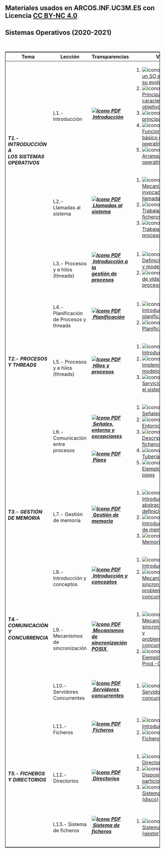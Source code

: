 ## Materiales usados en ARCOS.INF.UC3M.ES con Licencia [CC BY-NC 4.0](http://creativecommons.org/licenses/by-nc/4.0/) 

## Sistemas Operativos (2020-2021)

<html>
<br>
<div class="table-responsive">
<table class="table table-bordered table-sm table-hover"
       style="border-collapse: collapse; border: 1px solid black;">
 <thead>
<!--- BC -->
 <tr>
 <th>Tema</th>
 <th>Lección</th>
 <th>Transparencias</th>
 <th>Videos</th>
 <th>Ejemplos</th>
 </tr>
 </thead>
 <tbody>
<!--- B2 -->
<tr>
 <td rowspan="2" class="align-middle"><h6 class="my-2"><b>T1.- INTRODUCCIÓN A <br>LOS SISTEMAS OPERATIVOS</b></h6></td>
 <td class="align-middle">L1.- Introducción</td>
 <td class="align-middle"><h6 class="my-0"><b><a href="https://acaldero.github.io/slides/GII_Sistemas_Operativos/clase_w2-introduccion.pdf"><img src="https://aulaglobal.uc3m.es/theme/image.php/boost/core/1614226998/f/pdf-24" class="iconlarge activityicon" alt="Icono PDF" role="presentation">&nbsp;<u>Introducción</u></a></b></h6></td>
  <td class="align-middle">
 <ol>
<li><img src="https://aulaglobal.uc3m.es/theme/image.php/boost/url/1615523185/icon" class="iconlarge activityicon" alt="icono enlace" role="presentation">
       <a href="http://www.youtube.com/watch?embed=no&amp;v=inmX-vTr_Z8&amp;feature=related" target="_blank">Qué es un SO e introducción a su evolución</a></li>
<li><img src="https://aulaglobal.uc3m.es/theme/image.php/boost/url/1615523185/icon" class="iconlarge activityicon" alt="icono enlace" role="presentation">
       <a href="http://www.youtube.com/watch?embed=no&amp;v=01QdkF0HlqE&amp;feature=related" target="_blank">Principales características y objetivos</a></li>
<li><img src="https://aulaglobal.uc3m.es/theme/image.php/boost/url/1615523185/icon" class="iconlarge activityicon" alt="icono enlace" role="presentation">
       <a href="http://www.youtube.com/watch?embed=no&amp;v=LsVusDL5Kiw&amp;feature=related" target="_blank">Tareas principales del SO</a></li>
<li><img src="https://aulaglobal.uc3m.es/theme/image.php/boost/url/1615523185/icon" class="iconlarge activityicon" alt="icono enlace" role="presentation">
       <a href="http://www.youtube.com/watch?embed=no&amp;v=vGR4pbL7hv0&amp;feature=related" target="_blank">Funcionamiento básico del sistema operativo</a></li>
<li><img src="https://aulaglobal.uc3m.es/theme/image.php/boost/url/1615523185/icon" class="iconlarge activityicon" alt="icono enlace" role="presentation">
       <a href="http://www.youtube.com/watch?embed=no&amp;v=f8XmDLx_gqE&amp;feature=related" target="_blank">Arranque del sistema operativo</a></li>
</ol>
  </td>
  <td class="align-middle">
  <ol><li></li></ol>
  </td>
 </tr>
 <tr>
 <td class="align-middle">L2.- Llamadas al sistema</td>
 <td class="align-middle"><h6 class="my-0"><b><a href="https://acaldero.github.io/slides/GII_Sistemas_Operativos/clase_w3-serviciosdelso.pdf"><img src="https://aulaglobal.uc3m.es/theme/image.php/boost/core/1614226998/f/pdf-24" class="iconlarge activityicon" alt="Icono PDF" role="presentation">&nbsp;<u>Llamadas al sistema</u> <br></a></b></h6></td>
 <td class="align-middle">
 <ol>
<li><img src="https://aulaglobal.uc3m.es/theme/image.php/boost/url/1615523185/icon" class="iconlarge activityicon" alt="icono enlace" role="presentation">
       <a href="http://www.youtube.com/watch?embed=no&amp;v=Y7cSl5W8RGY&amp;feature=related" target="_blank">Mecanismo de invocación de una llamada al sistema</a></li>
<li><img src="https://aulaglobal.uc3m.es/theme/image.php/boost/url/1615523185/icon" class="iconlarge activityicon" alt="icono enlace" role="presentation">
       <a href="http://www.youtube.com/watch?embed=no&amp;v=lS1MtuXaKUI&amp;feature=related" target="_blank">Trabajando con ficheros y directorios</a></li>
<li><img src="https://aulaglobal.uc3m.es/theme/image.php/boost/url/1615523185/icon" class="iconlarge activityicon" alt="icono enlace" role="presentation">
       <a href="http://www.youtube.com/watch?embed=no&amp;v=xiTzcWiJcOM&amp;feature=related" target="_blank">Trabajando con procesos</a></li>
</ol>
</td>
  <td class="align-middle">
  <ol><li></li></ol>
  </td>
 </tr>
<!--- B2 -->
<tr class="m-2 p-2">
 <td rowspan="4" class="align-middle"> <h6 class="my-2"><b>T2.- PROCESOS Y THREADS</b></h6> </td>
 <td class="align-middle">L3.- Procesos y e hilos (threads)</td>
 <td class="align-middle"><h6 class="my-0"><b><a href="https://acaldero.github.io/slides/GII_Sistemas_Operativos/clase_w4-procesos.pdf"><img src="https://aulaglobal.uc3m.es/theme/image.php/boost/core/1614226998/f/pdf-24" class="iconlarge activityicon" alt="Icono PDF" role="presentation">&nbsp;<u>Introducción a la <br>gestión de procesos</u></a></b> <br></h6></td>
 <td>
 <ol>
<li><img src="https://aulaglobal.uc3m.es/theme/image.php/boost/url/1615523185/icon" class="iconlarge activityicon" alt="icono enlace" role="presentation">
       <a href="http://www.youtube.com/watch?embed=no&amp;v=2u4T_dclx58&amp;feature=related" target="_blank">Definición de proceso y modelo usado </a></li>
<li><img src="https://aulaglobal.uc3m.es/theme/image.php/boost/url/1615523185/icon" class="iconlarge activityicon" alt="icono enlace" role="presentation">
       <a href="http://www.youtube.com/watch?embed=no&amp;v=yt6B38gDEwQ&amp;feature=related" target="_blank">Ciclo de vida: estados del proceso </a></li>
</ol>
</td>
  <td class="align-middle">
  <ol><li></li></ol>
  </td>
 </tr>
 <tr>
 <td class="align-middle">L4.- Planificación de Procesos y threads</td>
 <td class="align-middle">
<h6 class="my-0"><b><a href="https://acaldero.github.io/slides/GII_Sistemas_Operativos/clase_w5-planificacion.pdf"><img src="https://aulaglobal.uc3m.es/theme/image.php/boost/core/1614226998/f/pdf-24" class="iconlarge activityicon" alt="Icono PDF" role="presentation">&nbsp;<u>Planificación</u></a></b> <br></h6>
</td>
 <td class="align-middle">
 <ol>
<li><img src="https://aulaglobal.uc3m.es/theme/image.php/boost/url/1615523185/icon" class="iconlarge activityicon" alt="icono enlace" role="presentation">
       <a href="http://www.youtube.com/watch?embed=no&amp;v=VK7l4VXlJss&amp;feature=related" target="_blank">Introducción a planificación</a></li>
<li><img src="https://aulaglobal.uc3m.es/theme/image.php/boost/url/1615523185/icon" class="iconlarge activityicon" alt="icono enlace" role="presentation">
       <a href="http://www.youtube.com/watch?embed=no&amp;v=jeENw9W2qs8&amp;feature=related" target="_blank">Planificación<br></a></li>
</ol>
</td>
  <td class="align-middle">
  <ol><li></li></ol>
  </td>
 </tr>
 <tr>
 <td class="align-middle">L5.- Procesos y e hilos (threads)</td>
 <td class="align-middle"><h6 class="my-0"><b><a href="https://acaldero.github.io/slides/GII_Sistemas_Operativos/clase_w6-hilos.pdf"><img src="https://aulaglobal.uc3m.es/theme/image.php/boost/core/1614226998/f/pdf-24" class="iconlarge activityicon" alt="Icono PDF" role="presentation">&nbsp;<u>Hilos y procesos</u></a></b> <br></h6></td>
 <td class="align-middle">
 <ol>
<li><img src="https://aulaglobal.uc3m.es/theme/image.php/boost/url/1615523185/icon" class="iconlarge activityicon wepsim" alt="icono enlace" role="presentation">
       <a href="http://www.youtube.com/watch?embed=no&amp;v=n5qrEotEWfI&amp;feature=related" target="_blank">Introducción a hilos </a></li>
<li><img src="https://aulaglobal.uc3m.es/theme/image.php/boost/url/1615523185/icon" class="iconlarge activityicon wepsim" alt="icono enlace" role="presentation">
       <a href="http://www.youtube.com/watch?embed=no&amp;v=LXCeBZ4Cepg&amp;feature=related" target="_blank">Implementaciones y modelo de hilos </a></li>
<li><img src="https://aulaglobal.uc3m.es/theme/image.php/boost/url/1615523185/icon" class="iconlarge activityicon wepsim" alt="icono enlace" role="presentation">
       <a href="http://www.youtube.com/watch?embed=no&amp;v=akf9UG7Z5Go&amp;feature=related" target="_blank">Servicios de hilos en el sistema operativo</a></li> 
</ol>
</td>
  <td class="align-middle">
  <ol><li></li></ol>
  </td>
 </tr>
 <tr>
 <td class="align-middle">L6.- Comunicación entre procesos</td>
 <td class="align-middle">
<h6 class="mt-1 mb-2 wepsim"><b><a href="https://acaldero.github.io/slides/GII_Sistemas_Operativos/clase_w7a-senyales.pdf"><img src="https://aulaglobal.uc3m.es/theme/image.php/boost/core/1614226998/f/pdf-24" class="iconlarge activityicon" alt="Icono PDF" role="presentation">&nbsp;<u>Señales, entorno y excepciones</u></a></b></h6>
<h6 class="mt-2 mb-1 wepsim"><b><a href="https://acaldero.github.io/slides/GII_Sistemas_Operativos/clase_w7b-pipes.pdf"><img src="https://aulaglobal.uc3m.es/theme/image.php/boost/core/1614226998/f/pdf-24" class="iconlarge activityicon" alt="Icono PDF" role="presentation">&nbsp;<u>Pipes</u> </a></b></h6>
</td>
 <td class="align-middle">
 <ol>
<li><img src="https://aulaglobal.uc3m.es/theme/image.php/boost/url/1615523185/icon" class="iconlarge activityicon" alt="icono enlace" role="presentation">
       <a href="http://www.youtube.com/watch?embed=no&amp;v=FCLsR5bZVO8&amp;feature=related" target="_blank">Señales en Unix/Linux <br></a></li> 
<li><img src="https://aulaglobal.uc3m.es/theme/image.php/boost/url/1615523185/icon" class="iconlarge activityicon" alt="icono enlace" role="presentation">
       <a href="http://www.youtube.com/watch?embed=no&amp;v=dOe3uhMYhG4&amp;feature=related" target="_blank">Entorno de un proceso <br></a></li> 
<li><img src="https://aulaglobal.uc3m.es/theme/image.php/boost/url/1615523185/icon" class="iconlarge activityicon" alt="icono enlace" role="presentation">
       <a href="http://www.youtube.com/watch?embed=no&amp;v=pJ7yiWzp-wg&amp;feature=related" target="_blank">Descriptores de ficheros </a></li> 
<li><img src="https://aulaglobal.uc3m.es/theme/image.php/boost/url/1615523185/icon" class="iconlarge activityicon" alt="icono enlace" role="presentation">
       <a href="http://www.youtube.com/watch?embed=no&amp;v=Lg5XbKBLafk&amp;feature=related" target="_blank">Tuberías o pipes </a></li> 
<li><img src="https://aulaglobal.uc3m.es/theme/image.php/boost/url/1615523185/icon" class="iconlarge activityicon" alt="icono enlace" role="presentation">
       <a href="http://www.youtube.com/watch?embed=no&amp;v=1nhdjoiNpEE&amp;feature=related" target="_blank">Ejemplos de uso de pipes </a></li>
</ol>
</td>
  <td class="align-middle">
  <ol><li></li></ol>
  </td>
 </tr>
<!--- B3 -->
 <tr>
 <td class="align-middle"> <h6 class="my-2"><b>T3.- GESTIÓN DE MEMORIA</b></h6> </td>
 <td class="align-middle">L7.- Gestión de memoria<br></td>
 <td class="align-middle wepsim"><h6 class="my-0"><b><a href="https://acaldero.github.io/slides/GII_Sistemas_Operativos/clase_w8-memoria.pdf"><img src="https://aulaglobal.uc3m.es/theme/image.php/boost/core/1614226998/f/pdf-24" class="iconlarge activityicon" alt="Icono PDF" role="presentation">&nbsp;<u>Gestión de memoria</u><br></a></b></h6></td>
 <td class="align-middle">
 <ol>
<li><img src="https://aulaglobal.uc3m.es/theme/image.php/boost/url/1615523185/icon" class="iconlarge activityicon" alt="icono enlace" role="presentation">
       <a href="http://www.youtube.com/watch?embed=no&amp;v=DhrlxvmfrFE&amp;feature=related" target="_blank">Introducción: modelo abstracto y definiciones básicas<br></a></li> 
<li><img src="https://aulaglobal.uc3m.es/theme/image.php/boost/url/1615523185/icon" class="iconlarge activityicon" alt="icono enlace" role="presentation">
       <a href="http://www.youtube.com/watch?embed=no&amp;v=fVUL7Q6uBKQ&amp;feature=related" target="_blank">Introducción: regiones de memoria<br></a></li> 
<li><img src="https://aulaglobal.uc3m.es/theme/image.php/boost/url/1615523185/icon" class="iconlarge activityicon" alt="icono enlace" role="presentation">
       <a href="http://www.youtube.com/watch?embed=no&amp;v=1kPHaUTP-3o&amp;feature=related" target="_blank">Memoria virtual<br></a></li> 
</ol>
</td>
  <td class="align-middle">
  <ol><li></li></ol>
  </td>
 </tr>
<!--- B4 -->
 <tr>
 <td rowspan="3" class="align-middle"> <h6 class="my-2"><b>T4.- COMUNICACIÓN Y CONCURRENCIA</b></h6> </td>
 <td>L8.- Introducción y conceptos
</td>
 <td><h6 class="my-0"><b><a href="https://acaldero.github.io/slides/GII_Sistemas_Operativos/clase_w9-concurrencia-introduccion.pdf"><img src="https://aulaglobal.uc3m.es/theme/image.php/boost/core/1614226998/f/pdf-24" class="iconlarge activityicon" alt="Icono PDF" role="presentation">&nbsp;<u>Introducción y conceptos</u><br></a></b></h6></td>
 <td>
 <ol>
<li><img src="https://aulaglobal.uc3m.es/theme/image.php/boost/url/1615523185/icon" class="iconlarge activityicon" alt="icono enlace" role="presentation">
       <a href="http://www.youtube.com/watch?embed=no&amp;v=PxjgVYgpGkk&amp;feature=related" target="_blank">Introducción <br></a></li> 
<li><img src="https://aulaglobal.uc3m.es/theme/image.php/boost/url/1615523185/icon" class="iconlarge activityicon" alt="icono enlace" role="presentation">
       <a href="http://www.youtube.com/watch?embed=no&amp;v=Bg3pLmXbAWk&amp;feature=related" target="_blank">Mecanismos de sincronización y <br>problemas clásicos de concurrencia <br></a></li> 
</ol>
</td>
  <td class="align-middle">
  <ol><li></li></ol>
  </td>
 </tr>
 <tr>
 <td>L9.- Mecanismos de sincronización
</td>
 <td><h6 class="my-0"><b><a href="https://acaldero.github.io/slides/GII_Sistemas_Operativos/clase_w10-concurrencia-servicios.pdf"><img src="https://aulaglobal.uc3m.es/theme/image.php/boost/core/1614226998/f/pdf-24" class="iconlarge activityicon" alt="Icono PDF" role="presentation">&nbsp;<u>Mecanismos de <br>sincronización POSIX</u>&nbsp;</a></b> <br></h6></td>
 <td>
 <ol>
<li><img src="https://aulaglobal.uc3m.es/theme/image.php/boost/url/1615523185/icon" class="iconlarge activityicon" alt="icono enlace" role="presentation">
       <a href="http://www.youtube.com/watch?embed=no&amp;v=EupaagvNpR0&amp;feature=related" target="_blank">Mecanismos de sincronización POSIX y <br>problemas clásicos de concurrencia</a></li> 
<li><img src="https://aulaglobal.uc3m.es/theme/image.php/boost/url/1615523185/icon" class="iconlarge activityicon" alt="icono enlace" role="presentation">
       <a href="http://www.youtube.com/watch?embed=no&amp;v=8fdum4cvlvI&amp;feature=related" target="_blank">Ejemplo simple de Prod.-Cons. <br></a></li> 
</ol>
</td>
  <td class="align-middle">
  <ol><li></li></ol>
  </td>
 </tr>
 <tr>
 <td>L10.- Servidores Concurrentes
</td>
 <td><h6 class="my-0"><b><a href="https://acaldero.github.io/slides/GII_Sistemas_Operativos/clase_w11-concurrencia-servidores.pdf"><img src="https://aulaglobal.uc3m.es/theme/image.php/boost/core/1614226998/f/pdf-24" class="iconlarge activityicon" alt="Icono PDF" role="presentation">&nbsp;<u>Servidores concurrentes</u><br></a></b></h6></td>
 <td class="align-middle">
<ol>
<li><img src="https://aulaglobal.uc3m.es/theme/image.php/boost/url/1615523185/icon" class="iconlarge activityicon" alt="icono enlace" role="presentation">
       <a href="http://www.youtube.com/watch?embed=no&amp;v=nDyYrpFYG-4&amp;feature=related" target="_blank">Servidores concurrentes<br></a></li> 
</ol>
</td>
  <td class="align-middle">
  <ol><li></li></ol>
  </td>
 </tr>
<!--- B5 -->
 <tr>
 <td rowspan="3" class="align-middle"> <h6 class="my-2"><b>T5.- FICHEROS Y DIRECTORIOS</b></h6> </td>
 <td>L11.- Ficheros</td>
<td><h6 class="my-0"><b><a href="https://acaldero.github.io/slides/GII_Sistemas_Operativos/clase_w12-sf-ficheros.pdf"><img src="https://aulaglobal.uc3m.es/theme/image.php/boost/core/1614226998/f/pdf-24" class="iconlarge activityicon" alt="Icono PDF" role="presentation">&nbsp;<u>Ficheros</u></a></b> <br></h6></td>
 <td class="align-middle">
 <ol>
<li><img src="https://aulaglobal.uc3m.es/theme/image.php/boost/url/1615523185/icon" class="iconlarge activityicon" alt="icono enlace" role="presentation">
       <a href="http://www.youtube.com/watch?embed=no&amp;v=WbL1zjTbyGU&amp;feature=related" target="_blank">Introducción<br></a></li>
<li><img src="https://aulaglobal.uc3m.es/theme/image.php/boost/url/1615523185/icon" class="iconlarge activityicon" alt="icono enlace" role="presentation">
       <a href="http://www.youtube.com/watch?embed=no&amp;v=0qmmi1n15Xo&amp;feature=related" target="_blank">Ficheros<br></a></li> 
</ol>
</td>
  <td class="align-middle">
  <ol><li></li></ol>
  </td>
</tr>
 <tr>
 <td>L12.- Directorios</td>
<td><h6 class="my-0"><b><a href="https://acaldero.github.io/slides/GII_Sistemas_Operativos/clase_w13-sf-directorios.pdf"><img src="https://aulaglobal.uc3m.es/theme/image.php/boost/core/1614226998/f/pdf-24" class="iconlarge activityicon" alt="Icono PDF" role="presentation">&nbsp;<u>Directorios</u><br></a></b></h6>
</td>
 <td class="align-middle">
<ol>
<li><img src="https://aulaglobal.uc3m.es/theme/image.php/boost/url/1615523185/icon" class="iconlarge activityicon" alt="icono enlace" role="presentation">
       <a href="http://www.youtube.com/watch?embed=no&amp;v=HY4wniVa9bA&amp;feature=related" target="_blank">Directorios<br></a></li> 
<li><img src="https://aulaglobal.uc3m.es/theme/image.php/boost/url/1615523185/icon" class="iconlarge activityicon" alt="icono enlace" role="presentation">
       <a href="http://www.youtube.com/watch?embed=no&amp;v=AbdEhW70Td8&amp;feature=related" target="_blank">Dispositivos y particiones/volúmenes<br></a></li> 
<li><img src="https://aulaglobal.uc3m.es/theme/image.php/boost/url/1615523185/icon" class="iconlarge activityicon" alt="icono enlace" role="presentation">
       <a href="http://www.youtube.com/watch?embed=no&amp;v=mW-uC07BnMs&amp;feature=related" target="_blank">Sistema de ficheros (disco)</a></li> 
</ol>  
</td>
  <td class="align-middle">
  <ol><li></li></ol>
  </td>
</tr>
 <tr>
 <td>L13.- Sistema de ficheros<br></td>
 <td><h6 class="my-0"><b><a href="https://acaldero.github.io/slides/GII_Sistemas_Operativos/clase_w14-sf-sistfich.pdf"><img src="https://aulaglobal.uc3m.es/theme/image.php/boost/core/1614226998/f/pdf-24" class="iconlarge activityicon" alt="Icono PDF" role="presentation">&nbsp;<u>Sistema de ficheros</u><br></a></b></h6></td>
 <td class="align-middle">
<ol>
<li><img src="https://aulaglobal.uc3m.es/theme/image.php/boost/url/1615523185/icon" class="iconlarge activityicon" alt="icono enlace" role="presentation">
       <a href="http://www.youtube.com/watch?embed=no&amp;v=AYNDtt-KEdI&amp;feature=related" target="_blank">Sistema de ficheros (gestor)</a></li> 
</ol>  
</td>
  <td class="align-middle">
  <ol><li></li></ol>
  </td>
</tr>
</tbody>
</table>
</div>
</html>

